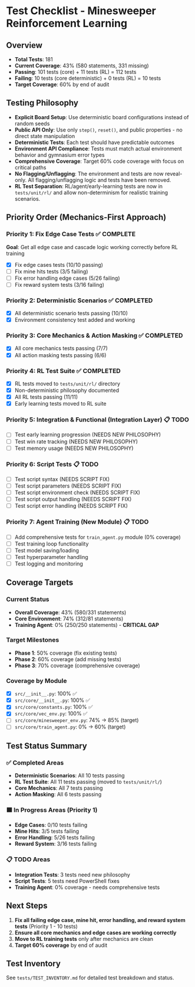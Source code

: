 # Test Checklist - Minesweeper Reinforcement Learning

## Overview
- **Total Tests**: 181
- **Current Coverage**: 43% (580 statements, 331 missing)
- **Passing**: 101 tests (core) + 11 tests (RL) = 112 tests
- **Failing**: 10 tests (core deterministic) + 0 tests (RL) = 10 tests
- **Target Coverage**: 60% by end of audit

## Testing Philosophy
- **Explicit Board Setup**: Use deterministic board configurations instead of random seeds
- **Public API Only**: Use only `step()`, `reset()`, and public properties - no direct state manipulation
- **Deterministic Tests**: Each test should have predictable outcomes
- **Environment API Compliance**: Tests must match actual environment behavior and gymnasium error types
- **Comprehensive Coverage**: Target 60% code coverage with focus on critical paths
- **No Flagging/Unflagging**: The environment and tests are now reveal-only. All flagging/unflagging logic and tests have been removed.
- **RL Test Separation**: RL/agent/early-learning tests are now in `tests/unit/rl/` and allow non-determinism for realistic training scenarios.

## Priority Order (Mechanics-First Approach)

### Priority 1: Fix Edge Case Tests ✅ **COMPLETE**
**Goal**: Get all edge case and cascade logic working correctly before RL training
- [x] Fix edge cases tests (10/10 passing)
- [ ] Fix mine hits tests (3/5 failing)
- [ ] Fix error handling edge cases (5/26 failing)
- [ ] Fix reward system tests (3/16 failing)

### Priority 2: Deterministic Scenarios ✅ **COMPLETED**
- [x] All deterministic scenario tests passing (10/10)
- [x] Environment consistency test added and working

### Priority 3: Core Mechanics & Action Masking ✅ **COMPLETED**
- [x] All core mechanics tests passing (7/7)
- [x] All action masking tests passing (6/6)

### Priority 4: RL Test Suite ✅ **COMPLETED**
- [x] RL tests moved to `tests/unit/rl/` directory
- [x] Non-deterministic philosophy documented
- [x] All RL tests passing (11/11)
- [x] Early learning tests moved to RL suite

### Priority 5: Integration & Functional (Integration Layer) 📋 **TODO**
- [ ] Test early learning progression (NEEDS NEW PHILOSOPHY)
- [ ] Test win rate tracking (NEEDS NEW PHILOSOPHY)
- [ ] Test memory usage (NEEDS NEW PHILOSOPHY)

### Priority 6: Script Tests 📋 **TODO**
- [ ] Test script syntax (NEEDS SCRIPT FIX)
- [ ] Test script parameters (NEEDS SCRIPT FIX)
- [ ] Test script environment check (NEEDS SCRIPT FIX)
- [ ] Test script output handling (NEEDS SCRIPT FIX)
- [ ] Test script error handling (NEEDS SCRIPT FIX)

### Priority 7: Agent Training (New Module) 📋 **TODO**
- [ ] Add comprehensive tests for `train_agent.py` module (0% coverage)
- [ ] Test training loop functionality
- [ ] Test model saving/loading
- [ ] Test hyperparameter handling
- [ ] Test logging and monitoring

## Coverage Targets

### Current Status
- **Overall Coverage**: 43% (580/331 statements)
- **Core Environment**: 74% (312/81 statements)
- **Training Agent**: 0% (250/250 statements) - **CRITICAL GAP**

### Target Milestones
- **Phase 1**: 50% coverage (fix existing tests)
- **Phase 2**: 60% coverage (add missing tests)
- **Phase 3**: 70% coverage (comprehensive coverage)

### Coverage by Module
- [x] `src/__init__.py`: 100% ✅
- [x] `src/core/__init__.py`: 100% ✅
- [x] `src/core/constants.py`: 100% ✅
- [x] `src/core/vec_env.py`: 100% ✅
- [ ] `src/core/minesweeper_env.py`: 74% → 85% (target)
- [ ] `src/core/train_agent.py`: 0% → 60% (target)

## Test Status Summary

### ✅ Completed Areas
- **Deterministic Scenarios**: All 10 tests passing
- **RL Test Suite**: All 11 tests passing (moved to `tests/unit/rl/`)
- **Core Mechanics**: All 7 tests passing
- **Action Masking**: All 6 tests passing

### 🟦 In Progress Areas (Priority 1)
- **Edge Cases**: 0/10 tests failing
- **Mine Hits**: 3/5 tests failing
- **Error Handling**: 5/26 tests failing
- **Reward System**: 3/16 tests failing

### 📋 TODO Areas
- **Integration Tests**: 3 tests need new philosophy
- **Script Tests**: 5 tests need PowerShell fixes
- **Training Agent**: 0% coverage - needs comprehensive tests

## Next Steps
1. **Fix all failing edge case, mine hit, error handling, and reward system tests** (Priority 1 - 10 tests)
2. **Ensure all core mechanics and edge cases are working correctly**
3. **Move to RL training tests** only after mechanics are clean
4. **Target 60% coverage** by end of audit

## Test Inventory
See `tests/TEST_INVENTORY.md` for detailed test breakdown and status. 